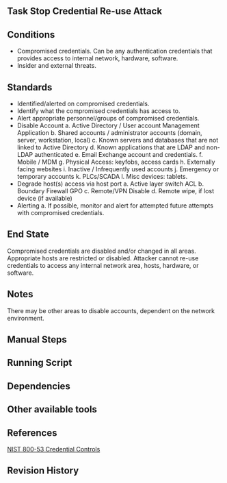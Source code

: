 ## Task Stop Credential Re-use Attack   


## Conditions  
* Compromised credentials. Can be any authentication credentials that provides access to internal network, hardware, software.  
* Insider and external threats.  


## Standards  
* Identified/alerted on compromised credentials.  
* Identify what the compromised credentials has access to.  
* Alert appropriate personnel/groups of compromised credentials.  
* Disable Account a. Active Directory / User account Management Application b. Shared accounts / administrator accounts (domain, server, workstation, local) c. Known servers and databases that are not linked to Active Directory d. Known applications that are LDAP and non-LDAP authenticated e. Email Exchange account and credentials. f. Mobile / MDM g. Physical Access: keyfobs, access cards h. Externally facing websites i. Inactive / Infrequently used accounts j. Emergency or temporary accounts k. PLCs/SCADA l. Misc devices: tablets.  
* Degrade host(s) access via host port a. Active layer switch ACL b. Boundary Firewall GPO c. Remote/VPN Disable d. Remote wipe, if lost device (if available)  
* Alerting a. If possible, monitor and alert for attempted future attempts with compromised credentials.  


## End State  
Compromised credentials are disabled and/or changed in all areas. Appropriate hosts are restricted or disabled. Attacker cannot re-use credentials to access any internal network area, hosts, hardware, or software.  


## Notes  
There may be other areas to disable accounts, dependent on the network environment.  


## Manual Steps  


## Running Script  


## Dependencies  


## Other available tools  


## References  
[NIST 800-53 Credential Controls](https://nvd.nist.gov/800-53/Rev4/control/AC-2)  


## Revision History  
